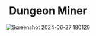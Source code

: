 # <div align="center">Dungeon Miner</div>
<div align="center">
    
![Screenshot 2024-06-27 180120](https://hackmd.io/_uploads/SJyGTWjLC.png)
    
</div>
